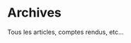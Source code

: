 <!-- varstream
title=Blog
description=Découvrez les articles du blog de ChtiJS.
keywords.+=JavaScript
keywords.+=blog
keywords.+=ChtiJS
template=archives
-->

# Archives

Tous les articles, comptes rendus, etc...
